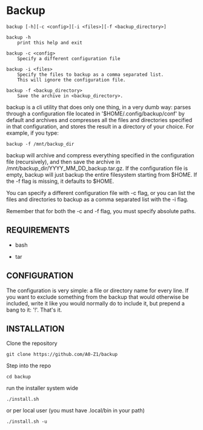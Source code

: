 # Backup

    backup [-h][-c <config>][-i <files>][-f <backup_directory>]

    backup -h
        print this help and exit

    backup -c <config>
        Specify a different configuration file

    backup -i <files>
        Specify the files to backup as a comma separated list.
        This will ignore the configuration file.

    backup -f <backup_directory>
        Save the archive in <backup_directory>.

backup is a cli utility that does only one thing, in a very dumb way:
parses through a configuration file located in '\$HOME/.config/backup/conf' by
default and archives and compresses all the files and directories specified in
that configuration, and stores the result in a directory of your choice. For
example, if you type:

    backup -f /mnt/backup_dir

backup will archive and compress everything specified in the configuration
file (recursively), and then save the archive in
/mnt/backup_dir/YYYY_MM_DD_backup.tar.gz.
If the configuration file is empty, backup will just backup the entire
filesystem starting from \$HOME. If the -f flag is missing, it defaults
to \$HOME.

You can specify a different configuration file with -c flag, or you can
list the files and directories to backup as a comma separated list with
the -i flag.

Remember that for both the -c and -f flag, you must specify absolute paths.


## REQUIREMENTS

* bash

* tar


## CONFIGURATION

The configuration is very simple: a file or directory name for every line. If
you want to exclude something from the backup that would otherwise be
included, write it like you would normally do to include it, but prepend a
bang to it: '!'. That's it.

## INSTALLATION

Clone the repository

    git clone https://github.com/A0-Z1/backup

Step into the repo

    cd backup

run the installer system wide

    ./install.sh

or per local user (you must have .local/bin in your path)

    ./install.sh -u
